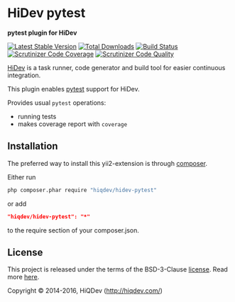 HiDev pytest
============

**pytest plugin for HiDev**

[![Latest Stable Version](https://poser.pugx.org/hiqdev/hidev-pytest/v/stable)](https://packagist.org/packages/hiqdev/hidev-pytest)
[![Total Downloads](https://poser.pugx.org/hiqdev/hidev-pytest/downloads)](https://packagist.org/packages/hiqdev/hidev-pytest)
[![Build Status](https://img.shields.io/travis/hiqdev/hidev-pytest.svg)](https://travis-ci.org/hiqdev/hidev-pytest)
[![Scrutinizer Code Coverage](https://img.shields.io/scrutinizer/coverage/g/hiqdev/hidev-pytest.svg)](https://scrutinizer-ci.com/g/hiqdev/hidev-pytest/)
[![Scrutinizer Code Quality](https://img.shields.io/scrutinizer/g/hiqdev/hidev-pytest.svg)](https://scrutinizer-ci.com/g/hiqdev/hidev-pytest/)

[HiDev](https://github.com/hiqdev/hidev) is a task runner, code generator and build tool for easier continuous integration.

This plugin enables [pytest](http://pytest.org/) support for HiDev.

Provides usual `pytest` operations:

- running tests
- makes coverage report with `coverage`

## Installation

The preferred way to install this yii2-extension is through [composer](http://getcomposer.org/download/).

Either run

```sh
php composer.phar require "hiqdev/hidev-pytest"
```

or add

```json
"hiqdev/hidev-pytest": "*"
```

to the require section of your composer.json.

## License

This project is released under the terms of the BSD-3-Clause [license](LICENSE).
Read more [here](http://choosealicense.com/licenses/bsd-3-clause).

Copyright © 2014-2016, HiQDev (http://hiqdev.com/)

